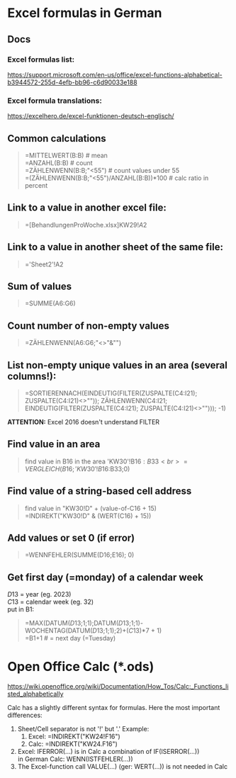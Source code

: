 # Excel formulas in German

## Docs
### Excel formulas list:
https://support.microsoft.com/en-us/office/excel-functions-alphabetical-b3944572-255d-4efb-bb96-c6d90033e188
### Excel formula translations:
https://excelhero.de/excel-funktionen-deutsch-englisch/

## Common calculations
>=MITTELWERT(B:B)           # mean<br>
>=ANZAHL(B:B)               # count<br>
>=ZÄHLENWENN(B:B;"<55")     # count values under 55<br>
>=(ZÄHLENWENN(B:B;"<55")/ANZAHL(B:B))*100 # calc ratio in percent<br>

## Link to a value in another excel file:
> =[BehandlungenProWoche.xlsx]KW29!$A$2

## Link to a value in another sheet of the same file:
> ='Sheet2'!A2

## Sum of values
> =SUMME(A6:G6)

## Count number of non-empty values
> =ZÄHLENWENN(A6:G6;"<>"&"")

## List non-empty unique values in an area (several columns!):
> =SORTIERENNACH(EINDEUTIG(FILTER(ZUSPALTE(C4:I21); ZUSPALTE(C4:I21)<>"")); ZÄHLENWENN(C4:I21; EINDEUTIG(FILTER(ZUSPALTE(C4:I21); ZUSPALTE(C4:I21)<>""))); -1)

**ATTENTION:** Excel 2016 doesn't understand FILTER

## Find value in an area
> find value in B16 in the area 'KW30'!B$16:B33<br>
> =VERGLEICH(B16;'KW30'!B$16:B33;0)

## Find value of a string-based cell address
> find value in "KW30!D" + (value-of-C16 + 15)<br>
> =INDIREKT("KW30!D" & (WERT(C16) + 15))

## Add values or set 0 (if error)
> =WENNFEHLER(SUMME(D16;E16); 0)

## Get first day (=monday) of a calendar week
$D$13 = year (eg. 2023)<br>
$C$13 = calendar week (eg. 32)<br>
put in B1:
> =MAX(DATUM($D$13;1;1);DATUM($D$13;1;1)-WOCHENTAG(DATUM($D$13;1;1);2)+($C$13)*7 + 1)<br>
> =B1+1 # = next day (=Tuesday)

# Open Office Calc (*.ods)
https://wiki.openoffice.org/wiki/Documentation/How_Tos/Calc:_Functions_listed_alphabetically

Calc has a slightly different syntax for formulas. Here the most important differences:
1. Sheet/Cell separator is not '!' but '.' Example:
    1. Excel: =INDIREKT("KW24!F16")
    1. Calc: =INDIREKT("KW24.F16")
1. Excel: IFERROR(...) is in Calc a combination of IF(ISERROR(...))<br>
    in German Calc: WENN(ISTFEHLER(...))
1. The Excel-function call VALUE(...) (ger: WERT(...)) is not needed in Calc
